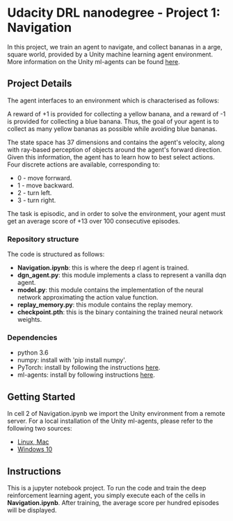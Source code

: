 # Udacity DRL nanodegree - Project 1: Navigation
In this project, we train an agent to navigate, and collect bananas in a 
arge, square world, provided by a Unity machine learning agent environment. 
More information on the Unity ml-agents can be found 
[here](https://github.com/Unity-Technologies/ml-agents).

## Project Details
The agent interfaces to an environment which is characterised as follows:

A reward of +1 is provided for collecting a yellow banana, and a reward of 
-1 is provided for collecting a blue banana. Thus, the goal of your agent 
is to collect as many yellow bananas as possible while avoiding blue bananas.

The state space has 37 dimensions and contains the agent's velocity, 
along with ray-based perception of objects around the agent's forward
direction. Given this information, the agent has to learn how to best select 
actions. Four discrete actions are available, corresponding to:
* 0 - move forrward.
* 1 - move backward.
* 2 - turn left.
* 3 - turn right.

The task is episodic, and in order to solve the environment, your agent must get an average score of +13 over 100 consecutive episodes.

### Repository structure
The code is structured as follows: 
* **Navigation.ipynb**: this is where the deep rl agent is trained.
* **dgn_agent.py**: this module implements a class to represent a vanilla dqn agent.
* **model.py**: this module contains the implementation of the neural network approximating the action value function.
* **replay_memory.py**: this module contains the replay memory. 
* **checkpoint.pth**: this is the binary containing the trained neural network weights.

### Dependencies
* python 3.6
* numpy: install with 'pip install numpy'.
* PyTorch: install by following the instructions [here](https://github.com/reinforcement-learning-kr/pg_travel/wiki/Installing-Unity-ml-agents-on-Windows).
* ml-agents: install by following instructions [here](https://github.com/Unity-Technologies/ml-agents/blob/master/docs/Installation-Windows.md).

## Getting Started
In cell 2 of Navigation.ipynb we import the Unity environment from a remote server. For a local installation of the 
Unity ml-agents, please refer to the following two sources:
* [Linux, Mac](https://github.com/Unity-Technologies/ml-agents/blob/master/docs/Installation.md)
* [Windows 10](https://github.com/Unity-Technologies/ml-agents/blob/master/docs/Installation-Windows.md)

## Instructions
This is a jupyter notebook project. To run the code and train the deep reinforcement learning agent, you simply 
execute each of the cells in **Navigation.ipynb**. After training, the average score per hundred episodes will be displayed.